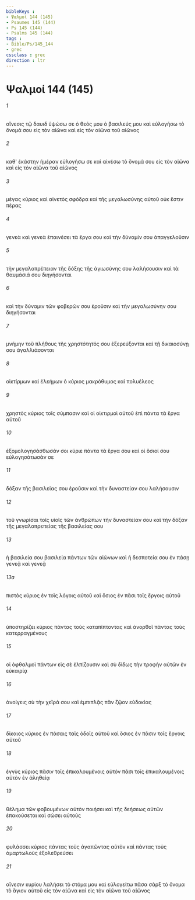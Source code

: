 ```yaml
---
bibleKeys : 
- Ψαλμοί 144 (145)
- Psaumes 145 (144)
- Ps 145 (144)
- Psalms 145 (144)
tags : 
- Bible/Ps/145_144
- grec
cssclass : grec
direction : ltr
---
```


# Ψαλμοί 144 (145)

###### 1
αἴνεσις τῷ δαυιδ ὑψώσω σε ὁ θεός μου ὁ βασιλεύς μου καὶ εὐλογήσω τὸ ὄνομά σου εἰς τὸν αἰῶνα καὶ εἰς τὸν αἰῶνα τοῦ αἰῶνος
###### 2
καθ' ἑκάστην ἡμέραν εὐλογήσω σε καὶ αἰνέσω τὸ ὄνομά σου εἰς τὸν αἰῶνα καὶ εἰς τὸν αἰῶνα τοῦ αἰῶνος
###### 3
μέγας κύριος καὶ αἰνετὸς σφόδρα καὶ τῆς μεγαλωσύνης αὐτοῦ οὐκ ἔστιν πέρας
###### 4
γενεὰ καὶ γενεὰ ἐπαινέσει τὰ ἔργα σου καὶ τὴν δύναμίν σου ἀπαγγελοῦσιν
###### 5
τὴν μεγαλοπρέπειαν τῆς δόξης τῆς ἁγιωσύνης σου λαλήσουσιν καὶ τὰ θαυμάσιά σου διηγήσονται
###### 6
καὶ τὴν δύναμιν τῶν φοβερῶν σου ἐροῦσιν καὶ τὴν μεγαλωσύνην σου διηγήσονται
###### 7
μνήμην τοῦ πλήθους τῆς χρηστότητός σου ἐξερεύξονται καὶ τῇ δικαιοσύνῃ σου ἀγαλλιάσονται
###### 8
οἰκτίρμων καὶ ἐλεήμων ὁ κύριος μακρόθυμος καὶ πολυέλεος
###### 9
χρηστὸς κύριος τοῖς σύμπασιν καὶ οἱ οἰκτιρμοὶ αὐτοῦ ἐπὶ πάντα τὰ ἔργα αὐτοῦ
###### 10
ἐξομολογησάσθωσάν σοι κύριε πάντα τὰ ἔργα σου καὶ οἱ ὅσιοί σου εὐλογησάτωσάν σε
###### 11
δόξαν τῆς βασιλείας σου ἐροῦσιν καὶ τὴν δυναστείαν σου λαλήσουσιν
###### 12
τοῦ γνωρίσαι τοῖς υἱοῖς τῶν ἀνθρώπων τὴν δυναστείαν σου καὶ τὴν δόξαν τῆς μεγαλοπρεπείας τῆς βασιλείας σου
###### 13
ἡ βασιλεία σου βασιλεία πάντων τῶν αἰώνων καὶ ἡ δεσποτεία σου ἐν πάσῃ γενεᾷ καὶ γενεᾷ
###### 13a
πιστὸς κύριος ἐν τοῖς λόγοις αὐτοῦ καὶ ὅσιος ἐν πᾶσι τοῖς ἔργοις αὐτοῦ
###### 14
ὑποστηρίζει κύριος πάντας τοὺς καταπίπτοντας καὶ ἀνορθοῖ πάντας τοὺς κατερραγμένους
###### 15
οἱ ὀφθαλμοὶ πάντων εἰς σὲ ἐλπίζουσιν καὶ σὺ δίδως τὴν τροφὴν αὐτῶν ἐν εὐκαιρίᾳ
###### 16
ἀνοίγεις σὺ τὴν χεῖρά σου καὶ ἐμπιπλᾷς πᾶν ζῷον εὐδοκίας
###### 17
δίκαιος κύριος ἐν πάσαις ταῖς ὁδοῖς αὐτοῦ καὶ ὅσιος ἐν πᾶσιν τοῖς ἔργοις αὐτοῦ
###### 18
ἐγγὺς κύριος πᾶσιν τοῖς ἐπικαλουμένοις αὐτόν πᾶσι τοῖς ἐπικαλουμένοις αὐτὸν ἐν ἀληθείᾳ
###### 19
θέλημα τῶν φοβουμένων αὐτὸν ποιήσει καὶ τῆς δεήσεως αὐτῶν ἐπακούσεται καὶ σώσει αὐτούς
###### 20
φυλάσσει κύριος πάντας τοὺς ἀγαπῶντας αὐτὸν καὶ πάντας τοὺς ἁμαρτωλοὺς ἐξολεθρεύσει
###### 21
αἴνεσιν κυρίου λαλήσει τὸ στόμα μου καὶ εὐλογείτω πᾶσα σὰρξ τὸ ὄνομα τὸ ἅγιον αὐτοῦ εἰς τὸν αἰῶνα καὶ εἰς τὸν αἰῶνα τοῦ αἰῶνος
